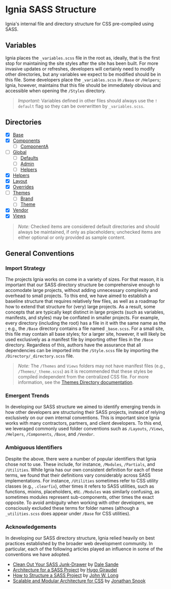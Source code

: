 # Ignia SASS Structure
Ignia's internal file and directory structure for CSS pre-compiled using SASS.

## Variables
Ignia places the `_variables.scss` file in the root as, ideally, that is the first stop for maintaining the site styles after the site has been built. For more invasive updates or refreshes, developers will certainly need to modify other directories, but any variables we expect to be modified should be in this file. Some developers place the `_variables.scss` in `/Base` or `/Helpers`; Ignia, however, maintains that this file should be immediately obvious and accessible when opening the `/Styles` directory.

> *Important:* Variables defined in other files should always use the `! default` flag so they can be overwritten by `_variables.scss`.

## Directories
- [x] [Base](./Base/)
- [x] [Components](./Components/)
  - [ ] [ComponentA](./Components/ComponentA/)
- [ ] [Global](./Global/)
  - [ ] [Defaults](./Global/Defaults/)
  - [ ] [Admin](./Global/Admin/)
  - [ ] [Helpers](./Global/Helpers/)
- [x] [Helpers](./Helpers/)
- [x] [Layout](./Layout/)
- [x] [Overrides](./Overrides/)
- [ ] [Themes](./Themes/)
  - [ ] [Brand](./Themes/Brand/)
  - [ ] [Theme](./Themes/Theme/)
- [x] [Vendor](./Vendor/)
- [x] [Views](./Views/)

> *Note:* Checked items are considered default directories and should always be maintained, if only as placeholders; unchecked items are either optional or only provided as sample content.

## General Conventions

### Import Strategy
The projects Ignia works on come in a variety of sizes. For that reason, it is important that our SASS directory structure be comprehensive enough to accomodate large projects, without adding unnecessary complexity and overhead to small projects. To this end, we have aimed to establish a baseline structure that requires relatively few files, as well as a roadmap for how to extend that structure for (very) large projects. As a result, some concepts that are typically kept distinct in large projects (such as variables, manifests, and styles) may be conflated in smaller projects. For example, every directory (including the root) has a file in it with the same name as the ; e.g., the `/Base` directory contains a file named `_base.scss`. For a small site, this file may contain all base styles; for a larger site, however, it will likely be used exclusively as a manifest file by importing other files in the `/Base` directory. Regardless of this, authors have the assurance that all dependencies can be imported into the `/Style.scss` file by importing the `/Directory/_directory.scss` file.

> *Note:* The `/Themes` and `Views` folders may not have manifest files (e.g., `/Themes/_theme.scss`) as it is recommended that these styles be compiled independent from the centralized CSS file. For more information, see the [Themes Directory documentation](./Themes/).

### Emergent Trends
In developing our SASS structure we aimed to identify emerging trends in how other developers are structuring their SASS projects, instead of relying exclusively on our own internal conventions. This is important since Ignia works with many contractors, partners, and client developers. To this end, we leveraged commonly used folder conventions such as `/Layouts`, `/Views`, `/Helpers`, `/Components`, `/Base`, and `/Vendor`.

### Ambiguous Identifiers
Despite the above, there were a number of popular identifiers that Ignia chose not to use. These include, for instance, `/Modules`, `/Partials`, and `/Utilities`. While Ignia has our own consistent definition for each of these terms, we found that their definitions vary considerably across SASS implementations. For instance, `/Utilities` sometimes refer to CSS utility classes (e.g., `.clearfix`), other times it refers to SASS utilities, such as functions, mixins, placeholders, etc. `/Modules` was similarly confusing, as sometimes modules represent sub-components, other times the exact opposite. To avoid ambiguity when working with other developers, we consciously excluded these terms for folder names (although a `_utilities.scss` does appear under `/Base` for CSS utilities).

### Acknowledgements
In developing our SASS directory structure, Ignia relied heavily on best practices established by the broader web development community. In particular, each of the following articles played an influence in some of the conventions we have adopted.
- [Clean Out Your SASS Junk-Drawer](http://gist.io/4436524) by [Dale Sande](https://github.com/anotheruiguy)
- [Architecture for a SASS Project](http://www.sitepoint.com/architecture-sass-project/) by [Hugo Giraudel](https://github.com/HugoGiraudel)
- [How to Structure a SASS Project](http://thesassway.com/beginner/how-to-structure-a-sass-project) by [John W. Long](http://wiseheartdesign.com/)
- [Scalable and Modular Architecture for CSS](https://smacss.com/) by [Jonathan Snook](https://github.com/snookca)
